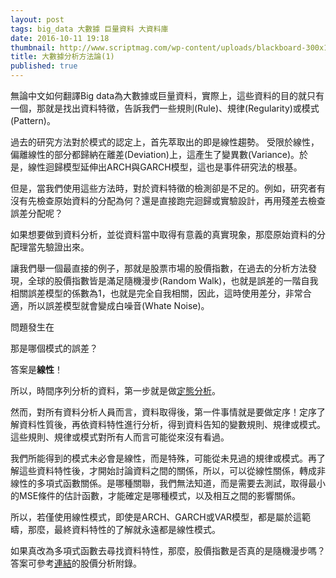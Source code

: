 ```yaml
---
layout: post
tags: big_data 大數據 巨量資料 大資料庫 
date: 2016-10-11 19:18
thumbnail: http://www.scriptmag.com/wp-content/uploads/blackboard-300x171.jpg
title: 大數據分析方法論(1)
published: true
---
```


無論中文如何翻譯Big data為大數據或巨量資料，實際上，這些資料的目的就只有一個，那就是找出資料特徵，告訴我們一些規則(Rule)、規律(Regularity)或模式(Pattern)。

過去的研究方法對於模式的認定上，首先萃取出的即是線性趨勢。 受限於線性，偏離線性的部分都歸納在離差(Deviation)上，這產生了變異數(Variance)。於是，線性迴歸模型延伸出ARCH與GARCH模型，這也是事件研究法的根基。

<!--more-->

但是，當我們使用這些方法時，對於資料特徵的檢測卻是不足的。例如，研究者有沒有先檢查原始資料的分配為何？還是直接跑完迴歸或實驗設計，再用殘差去檢查誤差分配呢？

如果想要做到資料分析，並從資料當中取得有意義的真實現象，那麼原始資料的分配理當先驗證出來。

讓我們舉一個最直接的例子，那就是股票市場的股價指數，在過去的分析方法發現，全球的股價指數皆是滿足隨機漫步(Random Walk)，也就是誤差的一階自我相關誤差模型的係數為1，也就是完全自我相關，因此，這時使用差分，非常合適，所以誤差模型就會變成白噪音(Whate Noise)。

問題發生在

那是哪個模式的誤差？

答案是**線性**！

所以，時間序列分析的資料，第一步就是做[定態分析](http://econcloud.blogspot.tw/2016/09/blog-post.html)。

然而，對所有資料分析人員而言，資料取得後，第一件事情就是要做定序！定序了解資料性質後，再依資料特性進行分析，得到資料告知的變數規則、規律或模式。這些規則、規律或模式對所有人而言可能從來沒有看過。

我們所能得到的模式未必會是線性，而是特殊，可能從未見過的規律或模式。再了解這些資料特性後，才開始討論資料之間的關係，所以，可以從線性關係，轉成非線性的多項式函數關係。是哪種關聯，我們無法知道，而是需要去測試，取得最小的MSE條件的估計函數，才能確定是哪種模式，以及相互之間的影響關係。

所以，若僅使用線性模式，即使是ARCH、GARCH或VAR模型，都是屬於這範疇，那麼，最終資料特性的了解就永遠都是線性模式。

如果真改為多項式函數去尋找資料特性，那麼，股價指數是否真的是隨機漫步嗎？
答案可參考[連結](https://www.researchgate.net/publication/278392846_juliangziliaofenxifangfajiexi_Big_Data_Analysis_Method_of_the_Traditional_Chinese_Edition)的股價分析附錄。
